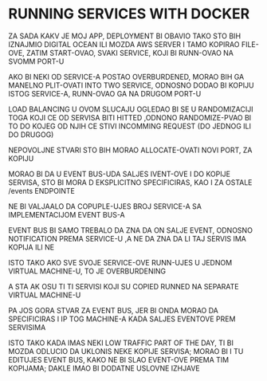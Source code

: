# RUNNING SERVICES WITH DOCKER

ZA SADA KAKV JE MOJ APP, DEPLOYMENT BI OBAVIO TAKO STO BIH IZNAJMIO DIGITAL OCEAN ILI MOZDA AWS SERVER I TAMO KOPIRAO FILE-OVE, ZATIM START-OVAO, SVAKI SERVICE, KOJI BI RUNN-OVAO NA SVOMM PORT-U 

AKO BI NEKI OD SERVICE-A POSTAO OVERBURDENED, MORAO BIH GA MANELNO PLIT-OVATI INTO TWO SERVICE, ODNOSNO DODAO BI KOPIJU ISTOG SERVICE-A, RUNN-OVAO GA NA DRUGOM PORT-U

LOAD BALANCING U OVOM SLUCAJU OGLEDAO BI SE U RANDOMIZACIJI TOGA KOJI CE OD SERVISA BITI HITTED ,ODNONO RANDOMIZE-PVAO BI TO DO KOJEG OD NJIH CE STIVI INCOMMING REQUEST (DO JEDNOG ILI DO DRUGOG)

NEPOVOLJNE STVARI STO BIH MORAO ALLOCATE-OVATI NOVI PORT, ZA KOPIJU

MORAO BI DA U EVENT BUS-UDA SALJES IVENT-OVE I DO KOPIJE SERVISA, STO BI MORA D EKSPLICITNO SPECIFICIRAS, KAO I ZA OSTALE /events ENDPOINTE

NE BI VALJAALO DA COPUPLE-UJES BROJ SERVICE-A SA IMPLEMENTACIJOM EVENT BUS-A

EVENT BUS BI SAMO TREBALO DA ZNA DA ON SALJE EVENT, ODNOSNO NOTIFICATION PREMA SERVICE-U ,A NE DA ZNA DA LI TAJ SERVIS IMA KOPIJA ILI NE

ISTO TAKO AKO SVE SVOJE SERVICE-OVE RUNN-UJES U JEDNOM VIRTUAL MACHINE-U, TO JE OVERBURDENING

A STA AK OSU TI TI SERVISI KOJI SU COPIED RUNNED NA SEPARATE VIRTUAL MACHINE-U

PA JOS GORA STVAR ZA EVENT BUS, JER BI ONDA MORAO DA SPECIFICIRAS I IP TOG MACHINE-A KADA SALJES EVENTOVE PREM SERVISIMA

ISTO TAKO KADA IMAS NEKI LOW TRAFFIC PART OF THE DAY, TI BI MOZDA ODLUCIO DA UKLONIS NEKE KOPIJE SERVISA; MORAO BI I TU EDITUJES EVENT BUS, KAKO NE BI SLAO EVENT-OVE PREMA TIM KOPIJAMA; DAKLE IMAO BI DODATNE USLOVNE IZHJAVE
